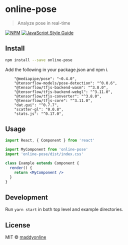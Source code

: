 # online-pose

> Analyze pose in real-time

[![NPM](https://img.shields.io/npm/v/online-pose.svg)](https://www.npmjs.com/package/online-pose) [![JavaScript Style Guide](https://img.shields.io/badge/code_style-standard-brightgreen.svg)](https://standardjs.com)

## Install

```bash
npm install --save online-pose
```

Add the following in your package.json and npm i.

```
    "@mediapipe/pose": "~0.4.0",
    "@tensorflow-models/pose-detection": "^0.0.6",
    "@tensorflow/tfjs-backend-wasm": "^3.8.0",
    "@tensorflow/tfjs-backend-webgl": "^3.11.0",
    "@tensorflow/tfjs-converter": "^3.8.0",
    "@tensorflow/tfjs-core": "^3.11.0",
    "dat.gui": "^0.7.7",
    "scatter-gl": "0.0.8",
    "stats.js": "^0.17.0",
```

## Usage

```jsx
import React, { Component } from 'react'

import MyComponent from 'online-pose'
import 'online-pose/dist/index.css'

class Example extends Component {
  render() {
    return <MyComponent />
  }
}
```

## Development

Run `yarn start` in both top level and example directories.

## License

MIT © [maddyonline](https://github.com/maddyonline)
